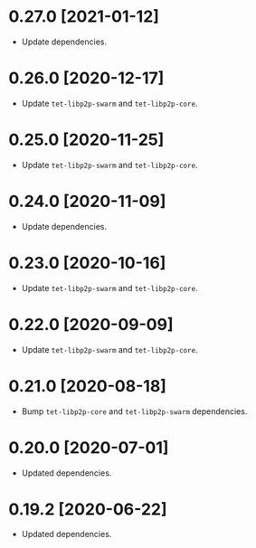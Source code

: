 # 0.27.0 [2021-01-12]

- Update dependencies.

# 0.26.0 [2020-12-17]

- Update `tet-libp2p-swarm` and `tet-libp2p-core`.

# 0.25.0 [2020-11-25]

- Update `tet-libp2p-swarm` and `tet-libp2p-core`.

# 0.24.0 [2020-11-09]

- Update dependencies.

# 0.23.0 [2020-10-16]

- Update `tet-libp2p-swarm` and `tet-libp2p-core`.

# 0.22.0 [2020-09-09]

- Update `tet-libp2p-swarm` and `tet-libp2p-core`.

# 0.21.0 [2020-08-18]

- Bump `tet-libp2p-core` and `tet-libp2p-swarm` dependencies.

# 0.20.0 [2020-07-01]

- Updated dependencies.

# 0.19.2 [2020-06-22]

- Updated dependencies.

